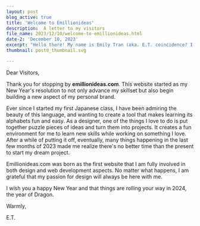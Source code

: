 ```yaml
---
layout: post
blog_active: true
title: 'Welcome to Emillionideas'
description:  A letter to my visitors
file_name: 2023/12/10/welcome-to-emillionideas.html
date-2: 'December 10, 2023'
excerpt: "Hello there! My name is Emily Tran (aka. E.T. coincidence? I hope not.) Thank you for visiting emillionideas.com - my newest website."
thumbnail: post0_thumbnail.svg

---
```


Dear Visitors,

Thank you for stopping by **emillionideas.com**. This website started as my New Year's resolution to not only advance my skillset but also begin building a new aspect of my personal brand.

Ever since I started my first Japanese class, I have been admiring the beauty of this language, and wanting to create a tool that makes learning its alphabets fun and easy. As a designer, one of the things I love to do is put together puzzle pieces of ideas and turn them into projects. It creates a fun environment for me to learn new skills while working on something I love. After a while of putting it off, eventually, many things happening in the last few months of 2023 made me realize there's no better time than the present to start my dream project.

Emillionideas.com was born as the first website that I am fully involved in both design and web development aspects. No matter what happens, I am grateful that my passion for design will always be here with me.

I wish you a happy New Year and that things are rolling your way in 2024, the year of Dragon. 

Warmly,

E.T.  